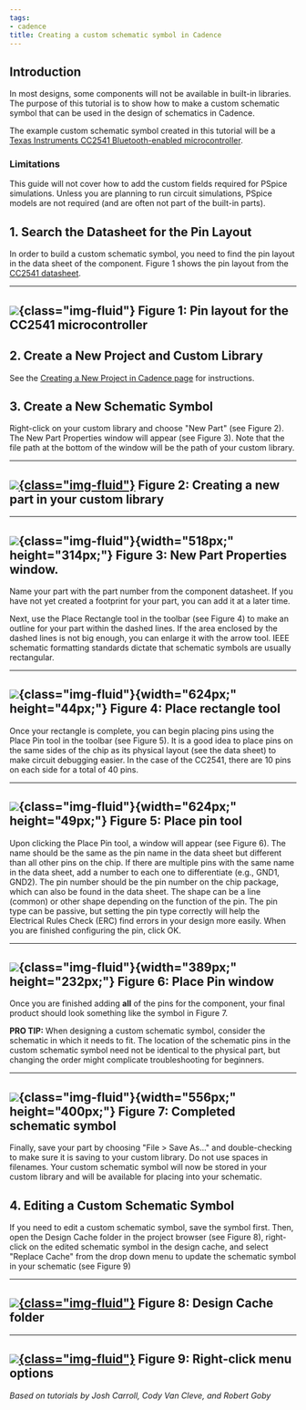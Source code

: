 ```yaml
---
tags:
- cadence
title: Creating a custom schematic symbol in Cadence
---
```


## Introduction

In most designs, some components will not be available in built-in libraries. The purpose of this tutorial is to show how to make a custom schematic symbol that can be used in the design of schematics in Cadence.

The example custom schematic symbol created in this tutorial will be a [Texas Instruments CC2541 Bluetooth-enabled microcontroller](http://www.ti.com/product/cc2541).

### Limitations

This guide will not cover how to add the custom fields required for PSpice simulations. Unless you are planning to run circuit simulations, PSpice models are not required (and are often not part of the built-in parts).

## 1. Search the Datasheet for the Pin Layout

In order to build a custom schematic symbol, you need to find the pin layout in the data sheet of the component. Figure 1 shows the pin layout from the [CC2541 datasheet](http://www.ti.com/lit/ds/symlink/cc2541.pdf).

  --------------------------------------------------------
   ![](figures2/figure_269.jpg){class="img-fluid"}
    Figure 1: Pin layout for the CC2541 microcontroller
  --------------------------------------------------------

## 2. Create a New Project and Custom Library

See the [Creating a New Project in Cadence page](creating-a-new-project-in-cadence.html) for instructions.

## 3. Create a New Schematic Symbol

Right-click on your custom library and choose "New Part" (see Figure 2). The New Part Properties window will appear (see Figure 3). Note that the file path at the bottom of the window will be the path of your custom library.

  -------------------------------------------------------------------------------
   [![](figures2/figure_105.png){class="img-fluid"}](larger/image0124.png)
               Figure 2: Creating a new part in your custom library
  -------------------------------------------------------------------------------

  --------------------------------------------------------------
   ![](figures2/figure_109.jpg){class="img-fluid"}{width="518px;" height="314px;"}
              Figure 3: New Part Properties window.
  --------------------------------------------------------------

Name your part with the part number from the component datasheet. If you have not yet created a footprint for your part, you can add it at a later time.

Next, use the Place Rectangle tool in the toolbar (see Figure 4) to make an outline for your part within the dashed lines. If the area enclosed by the dashed lines is not big enough, you can enlarge it with the arrow tool. IEEE schematic formatting standards dictate that schematic symbols are usually rectangular.

  -------------------------------------------------------------
   ![](figures2/figure_233.jpg){class="img-fluid"}{width="624px;" height="44px;"}
                 Figure 4: Place rectangle tool
  -------------------------------------------------------------

Once your rectangle is complete, you can begin placing pins using the Place Pin tool in the toolbar (see Figure 5). It is a good idea to place pins on the same sides of the chip as its physical layout (see the data sheet) to make circuit debugging easier. In the case of the CC2541, there are 10 pins on each side for a total of 40 pins.

  -------------------------------------------------------------
   ![](figures2/figure_128.jpg){class="img-fluid"}{width="624px;" height="49px;"}
                    Figure 5: Place pin tool
  -------------------------------------------------------------

Upon clicking the Place Pin tool, a window will appear (see Figure 6). The name should be the same as the pin name in the data sheet but different than all other pins on the chip. If there are multiple pins with the same name in the data sheet, add a number to each one to differentiate (e.g., GND1, GND2). The pin number should be the pin number on the chip package, which can also be found in the data sheet. The shape can be a line (common) or other shape depending on the function of the pin. The pin type can be passive, but setting the pin type correctly will help the Electrical Rules Check (ERC) find errors in your design more easily. When you are finished configuring the pin, click OK.

  --------------------------------------------------------------
   ![](figures2/figure_202.jpg){class="img-fluid"}{width="389px;" height="232px;"}
                    Figure 6: Place Pin window
  --------------------------------------------------------------

Once you are finished adding **all** of the pins for the component, your final product should look something like the symbol in Figure 7.

**PRO TIP:** When designing a custom schematic symbol, consider the schematic in which it needs to fit. The location of the schematic pins in the custom schematic symbol need not be identical to the physical part, but changing the order might complicate troubleshooting for beginners.

  --------------------------------------------------------------
   ![](figures2/figure_083.jpg){class="img-fluid"}{width="556px;" height="400px;"}
               Figure 7: Completed schematic symbol
  --------------------------------------------------------------

Finally, save your part by choosing "File > Save As..." and double-checking to make sure it is saving to your custom library. Do not use spaces in filenames. Your custom schematic symbol will now be stored in your custom library and will be available for placing into your schematic.

## 4. Editing a Custom Schematic Symbol

If you need to edit a custom schematic symbol, save the symbol first. Then, open the Design Cache folder in the project browser (see Figure 8), right-click on the edited schematic symbol in the design cache, and select "Replace Cache" from the drop down menu to update the schematic symbol in your schematic (see Figure 9)

  -------------------------------------------------------------------------------
   [![](figures2/figure_258.png){class="img-fluid"}](larger/image0125.png)
                           Figure 8: Design Cache folder
  -------------------------------------------------------------------------------

  -------------------------------------------------------------------------------
   [![](figures2/figure_155.png){class="img-fluid"}](larger/image0126.png)
                        Figure 9: Right-click menu options
  -------------------------------------------------------------------------------

*Based on tutorials by Josh Carroll, Cody Van Cleve, and Robert Goby*
